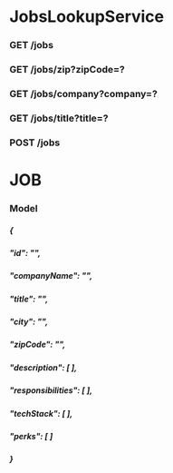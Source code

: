 # JobsLookupService
### GET /jobs
### GET /jobs/zip?zipCode=?
### GET /jobs/company?company=?
### GET /jobs/title?title=?
### POST /jobs

# JOB 
### Model
##### {
#####     "id": "",
#####     "companyName": "",
#####     "title": "",
#####     "city": "",
#####     "zipCode": "",
#####     "description": [ ],
#####     "responsibilities": [ ],
#####     "techStack": [ ],
#####     "perks": [ ] 
##### }
